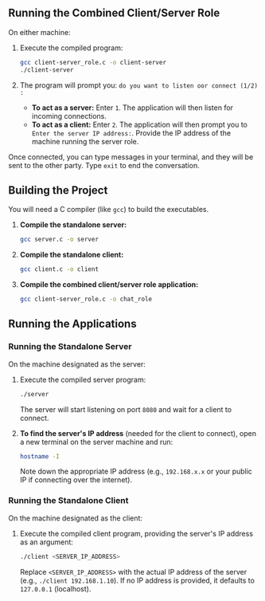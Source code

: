 ## Running the Combined Client/Server Role

On either machine:

1.  Execute the compiled program:
    ```bash
    gcc client-server_role.c -o client-server
    ./client-server
    ```

2.  The program will prompt you: `do you want to listen oor connect (1/2) :`
    *   **To act as a server:** Enter `1`. The application will then listen for incoming connections.
    *   **To act as a client:** Enter `2`. The application will then prompt you to `Enter the server IP address:`. Provide the IP address of the machine running the server role.

Once connected, you can type messages in your terminal, and they will be sent to the other party. Type `exit` to end the conversation.

## Building the Project

You will need a C compiler (like `gcc`) to build the executables.

1.  **Compile the standalone server:**
    ```bash
    gcc server.c -o server
    ```

2.  **Compile the standalone client:**
    ```bash
    gcc client.c -o client
    ```

3.  **Compile the combined client/server role application:**
    ```bash
    gcc client-server_role.c -o chat_role
    ```

## Running the Applications

### Running the Standalone Server

On the machine designated as the server:

1.  Execute the compiled server program:
    ```bash
    ./server
    ```
    The server will start listening on port `8080` and wait for a client to connect.

2.  **To find the server's IP address** (needed for the client to connect), open a new terminal on the server machine and run:
    ```bash
    hostname -I
    ```
    Note down the appropriate IP address (e.g., `192.168.x.x` or your public IP if connecting over the internet).

### Running the Standalone Client

On the machine designated as the client:

1.  Execute the compiled client program, providing the server's IP address as an argument:
    ```bash
    ./client <SERVER_IP_ADDRESS>
    ```
    Replace `<SERVER_IP_ADDRESS>` with the actual IP address of the server (e.g., `./client 192.168.1.10`).
    If no IP address is provided, it defaults to `127.0.0.1` (localhost).
